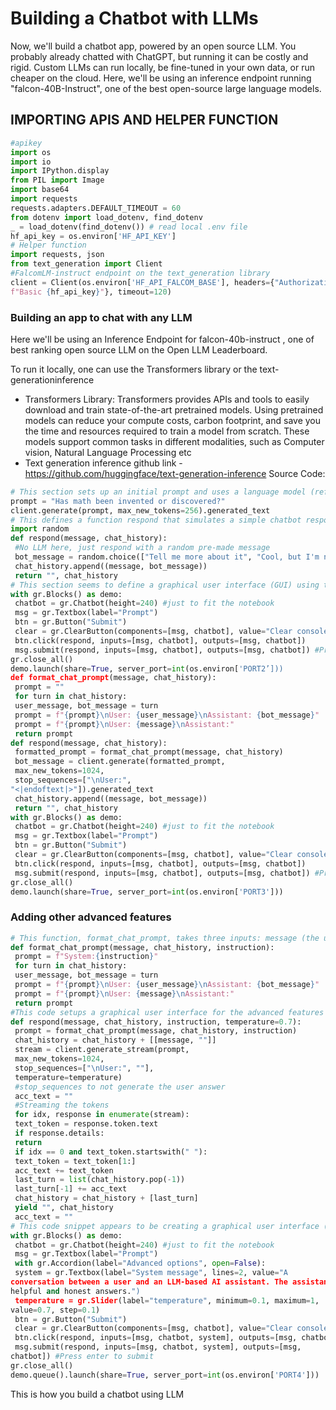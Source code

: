 # Building a Chatbot with LLMs

Now, we'll build a chatbot app, powered by an open source LLM.
You probably already chatted with ChatGPT, but running it can be costly and
rigid. Custom LLMs can run locally, be fine-tuned in your own data, or run
cheaper on the cloud.
Here, we'll be using an inference endpoint running "falcon-40B-Instruct", one of the best open-source large language models.

## IMPORTING APIS AND HELPER FUNCTION
```python
#apikey
import os
import io
import IPython.display
from PIL import Image
import base64
import requests
requests.adapters.DEFAULT_TIMEOUT = 60
from dotenv import load_dotenv, find_dotenv
_ = load_dotenv(find_dotenv()) # read local .env file
hf_api_key = os.environ['HF_API_KEY']
# Helper function
import requests, json
from text_generation import Client
#FalcomLM-instruct endpoint on the text_generation library
client = Client(os.environ['HF_API_FALCOM_BASE'], headers={"Authorization":
f"Basic {hf_api_key}"}, timeout=120)
```

### Building an app to chat with any LLM

Here we'll be using an Inference Endpoint for falcon-40b-instruct , one of best ranking open source LLM on the Open LLM Leaderboard.

To run it locally, one can use the Transformers library or the text-generationinference
- Transformers Library: Transformers provides APIs and tools to easily
download and train state-of-the-art pretrained models. Using pretrained
models can reduce your compute costs, carbon footprint, and save you
the time and resources required to train a model from scratch. These
models support common tasks in different modalities, such as Computer
vision, Natural Language Processing etc
- Text generation inference github link -
https://github.com/huggingface/text-generation-inference
Source Code:
```python
# This section sets up an initial prompt and uses a language model (referred to as client) to generate text based on the prompt. The generated text is not stored or used further in the code.
prompt = "Has math been invented or discovered?"
client.generate(prompt, max_new_tokens=256).generated_text
# This defines a function respond that simulates a simple chatbot response. It takes a user message (message) and a history of the conversation (chat_history) as input. The chatbot randomly selects one of three pre-made responses, appends the user message and bot message to the chat history, and returns an updated chat history.
import random
def respond(message, chat_history):
 #No LLM here, just respond with a random pre-made message
 bot_message = random.choice(["Tell me more about it", "Cool, but I'm not interested", "Hmmmm, ok then"])
 chat_history.append((message, bot_message))
 return "", chat_history
# This section seems to define a graphical user interface (GUI) using the Blocks library. It creates a chatbot interface with a textbox for user input (msg), a submit button (btn), and a clear button (clear).
with gr.Blocks() as demo:
 chatbot = gr.Chatbot(height=240) #just to fit the notebook
 msg = gr.Textbox(label="Prompt")
 btn = gr.Button("Submit")
 clear = gr.ClearButton(components=[msg, chatbot], value="Clear console")
 btn.click(respond, inputs=[msg, chatbot], outputs=[msg, chatbot])
 msg.submit(respond, inputs=[msg, chatbot], outputs=[msg, chatbot]) #Press enter to submit
gr.close_all()
demo.launch(share=True, server_port=int(os.environ['PORT2’]))
def format_chat_prompt(message, chat_history):
 prompt = ""
 for turn in chat_history:
 user_message, bot_message = turn
 prompt = f"{prompt}\nUser: {user_message}\nAssistant: {bot_message}"
 prompt = f"{prompt}\nUser: {message}\nAssistant:"
 return prompt
def respond(message, chat_history):
 formatted_prompt = format_chat_prompt(message, chat_history)
 bot_message = client.generate(formatted_prompt,
 max_new_tokens=1024,
 stop_sequences=["\nUser:",
"<|endoftext|>"]).generated_text
 chat_history.append((message, bot_message))
 return "", chat_history
with gr.Blocks() as demo:
 chatbot = gr.Chatbot(height=240) #just to fit the notebook
 msg = gr.Textbox(label="Prompt")
 btn = gr.Button("Submit")
 clear = gr.ClearButton(components=[msg, chatbot], value="Clear console")
 btn.click(respond, inputs=[msg, chatbot], outputs=[msg, chatbot])
 msg.submit(respond, inputs=[msg, chatbot], outputs=[msg, chatbot]) #Press enter to submit
gr.close_all()
demo.launch(share=True, server_port=int(os.environ['PORT3']))
```
### Adding other advanced features
```python
# This function, format_chat_prompt, takes three inputs: message (the user's current input), chat_history (the conversation history), and instruction (a system message to be included in the prompt). It creates a formatted prompt string by combining the system instruction, user messages, and assistant messages from the chat history
def format_chat_prompt(message, chat_history, instruction):
 prompt = f"System:{instruction}"
 for turn in chat_history:
 user_message, bot_message = turn
 prompt = f"{prompt}\nUser: {user_message}\nAssistant: {bot_message}"
 prompt = f"{prompt}\nUser: {message}\nAssistant:"
 return prompt
#This code setups a graphical user interface for the advanced features of the chatbot
def respond(message, chat_history, instruction, temperature=0.7):
 prompt = format_chat_prompt(message, chat_history, instruction)
 chat_history = chat_history + [[message, ""]]
 stream = client.generate_stream(prompt,
 max_new_tokens=1024,
 stop_sequences=["\nUser:", ""],
 temperature=temperature)
 #stop_sequences to not generate the user answer
 acc_text = ""
 #Streaming the tokens
 for idx, response in enumerate(stream):
 text_token = response.token.text
 if response.details:
 return
 if idx == 0 and text_token.startswith(" "):
 text_token = text_token[1:]
 acc_text += text_token
 last_turn = list(chat_history.pop(-1))
 last_turn[-1] += acc_text
 chat_history = chat_history + [last_turn]
 yield "", chat_history
 acc_text = ""
# This code snippet appears to be creating a graphical user interface (GUI) using the Blocks library to facilitate user interactions with a chatbot.
with gr.Blocks() as demo:
 chatbot = gr.Chatbot(height=240) #just to fit the notebook
 msg = gr.Textbox(label="Prompt")
 with gr.Accordion(label="Advanced options", open=False):
 system = gr.Textbox(label="System message", lines=2, value="A
conversation between a user and an LLM-based AI assistant. The assistant gives
helpful and honest answers.")
 temperature = gr.Slider(label="temperature", minimum=0.1, maximum=1,
value=0.7, step=0.1)
 btn = gr.Button("Submit")
 clear = gr.ClearButton(components=[msg, chatbot], value="Clear console")
 btn.click(respond, inputs=[msg, chatbot, system], outputs=[msg, chatbot])
 msg.submit(respond, inputs=[msg, chatbot, system], outputs=[msg,
chatbot]) #Press enter to submit
gr.close_all()
demo.queue().launch(share=True, server_port=int(os.environ['PORT4']))
```
This is how you build a chatbot using LLM